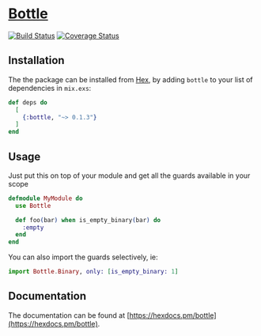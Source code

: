 # [Bottle](https://hex.pm/packages/bottle)

[![Build Status](https://www.travis-ci.com/cblage/elixir-bottle.svg?branch=main)](https://www.travis-ci.com/cblage/elixir-bottle) [![Coverage Status](https://coveralls.io/repos/github/cblage/elixir-bottle/badge.svg?branch=main)](https://coveralls.io/github/cblage/elixir-bottle?branch=main)

## Installation

The the package can be installed from [Hex](https://hex.pm/packages/bottle),
by adding `bottle` to your list of dependencies in `mix.exs`:

```elixir
def deps do
  [
    {:bottle, "~> 0.1.3"}
  ]
end
```

## Usage

Just put this on top of your module and get all the guards available in your scope

```elixir
defmodule MyModule do
  use Bottle

  def foo(bar) when is_empty_binary(bar) do
    :empty
  end
end
```

You can also import the guards selectively, ie:

```elixir
import Bottle.Binary, only: [is_empty_binary: 1]
```

## Documentation

The documentation can be found at [https://hexdocs.pm/bottle](https://hexdocs.pm/bottle).

